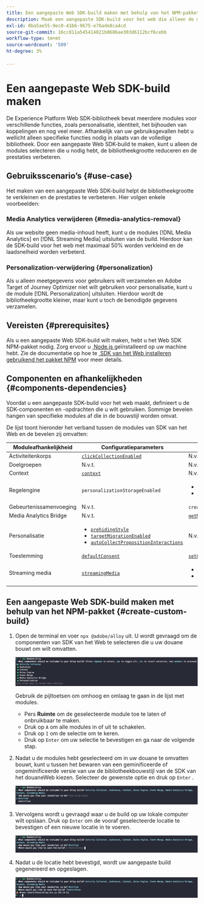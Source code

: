 ```yaml
---
title: Een aangepaste Web SDK-build maken met behulp van het NPM-pakket
description: Maak een aangepaste SDK-build voor het web die alleen de modules bevat die u nodig hebt.
exl-id: 0ba5ae55-9ec0-41b6-9675-e76ade8ca4cd
source-git-commit: 16cc811a545414021b8686ae303d6112bcf6cebb
workflow-type: tm+mt
source-wordcount: '509'
ht-degree: 3%

---
```


# Een aangepaste Web SDK-build maken

De Experience Platform Web SDK-bibliotheek bevat meerdere modules voor verschillende functies, zoals personalisatie, identiteit, het bijhouden van koppelingen en nog veel meer. Afhankelijk van uw gebruiksgevallen hebt u wellicht alleen specifieke functies nodig in plaats van de volledige bibliotheek. Door een aangepaste Web SDK-build te maken, kunt u alleen de modules selecteren die u nodig hebt, de bibliotheekgrootte reduceren en de prestaties verbeteren.

## Gebruiksscenario’s {#use-case}

Het maken van een aangepaste Web SDK-build helpt de bibliotheekgrootte te verkleinen en de prestaties te verbeteren. Hier volgen enkele voorbeelden:

### Media Analytics verwijderen {#media-analytics-removal}

Als uw website geen media-inhoud heeft, kunt u de modules [!DNL Media Analytics] en [!DNL Streaming Media] uitsluiten van de build. Hierdoor kan de SDK-build voor het web met maximaal 50% worden verkleind en de laadsnelheid worden verbeterd.

### Personalization-verwijdering {#personalization}

Als u alleen meetgegevens voor gebruikers wilt verzamelen en Adobe Target of Journey Optimizer niet wilt gebruiken voor personalisatie, kunt u de module [!DNL Personalization] uitsluiten. Hierdoor wordt de bibliotheekgrootte kleiner, maar kunt u toch de benodigde gegevens verzamelen.

## Vereisten {#prerequisites}

Als u een aangepaste Web SDK-build wilt maken, hebt u het Web SDK NPM-pakket nodig. Zorg ervoor u [&#x200B; Node.js &#x200B;](https://nodejs.org/en/download/package-manager/all) geïnstalleerd op uw machine hebt. Zie de documentatie op hoe te [&#x200B; SDK van het Web installeren gebruikend het pakket NPM &#x200B;](npm.md) voor meer details.

## Componenten en afhankelijkheden {#components-dependencies}

Voordat u een aangepaste SDK-build voor het web maakt, definieert u de SDK-componenten en -opdrachten die u wilt gebruiken. Sommige bevelen hangen van specifieke modules af die in de bouwstijl worden omvat.

De lijst toont hieronder het verband tussen de modules van SDK van het Web en de bevelen zij omvatten:

| Moduleafhankelijkheid | Configuratieparameters | Opdrachten | Grootteklasse |
|---------|----------|---------|---------|
| Activiteitenkorps | [`clickCollectionEnabled`](../commands/configure/clickcollectionenabled.md) | N.v.t. | Medium |
| Doelgroepen | N.v.t. | N.v.t. | Klein |
| Context | [`context`](../commands/configure/context.md) | N.v.t. | Klein |
| Regelengine | `personalizationStorageEnabled` | <ul><li>`evaluateRulesets`</li><li>[`subscribeRulesetItems`](../commands/subscriberulesetitems.md)</li></ul> | Medium |
| Gebeurtenissamenvoeging | N.v.t. | `createEventMergeId` | Klein |
| Media Analytics Bridge | N.v.t. | [`getMediaAnalyticsTracker`](../commands/getmediaanalyticstracker.md) | Groot |
| Personalisatie | <ul><li>[`prehidingStyle`](../commands/configure/prehidingstyle.md)</li><li>[`targetMigrationEnabled`](../commands/configure/targetmigrationenabled.md)</li><li>[`autoCollectPropositionInteractions`](../commands/configure/autocollectpropositioninteractions.md)</li></ul> | N.v.t. | Groot |
| Toestemming | [`defaultConsent`](../commands/configure/defaultconsent.md) | [`setConsent`](../commands/setconsent.md) | Klein |
| Streaming media | [`streamingMedia`](../commands/configure/streamingmedia.md) | <ul><li>[`createMediaSession`](../commands/createmediasession.md)</li><li>[`sendMediaEvent`](../commands/sendmediaevent.md)</li></ul> | Groot |

## Een aangepaste Web SDK-build maken met behulp van het NPM-pakket {#create-custom-build}

1. Open de terminal en voer `npx @adobe/alloy` uit. U wordt gevraagd om de componenten van SDK van het Web te selecteren die u uw douane bouwt om wilt omvatten.

   ![&#x200B; Beeld van een terminal die de douane toont bouwt moduleselectie.](../assets/custom-build/npx.png)

   Gebruik de pijltoetsen om omhoog en omlaag te gaan in de lijst met modules.

   * Pers **Ruimte** om de geselecteerde module toe te laten of onbruikbaar te maken.
   * Druk op `A` om alle modules in of uit te schakelen.
   * Druk op `I` om de selectie om te keren.
   * Druk op `Enter` om uw selectie te bevestigen en ga naar de volgende stap.

1. Nadat u de modules hebt geselecteerd om in uw douane te omvatten bouwt, kunt u tussen het bewaren van een geminificeerde of ongeminificeerde versie van uw de bibliotheekbouwstijl van de SDK van het douaneWeb kiezen. Selecteer de gewenste optie en druk op `Enter` .

   ![&#x200B; Beeld van een terminal die de douane toont verklein selectie.](../assets/custom-build/minify.png)

1. Vervolgens wordt u gevraagd waar u de build op uw lokale computer wilt opslaan. Druk op `Enter` om de vooraf geselecteerde locatie te bevestigen of een nieuwe locatie in te voeren.

   ![&#x200B; Beeld van een terminal die de douane toont bouwt sparen optie.](../assets/custom-build/save.png)

1. Nadat u de locatie hebt bevestigd, wordt uw aangepaste build gegenereerd en opgeslagen.

   ![&#x200B; Beeld van een terminal die de douane toont bouwt bewaarde plaats.](../assets/custom-build/saved.png)
